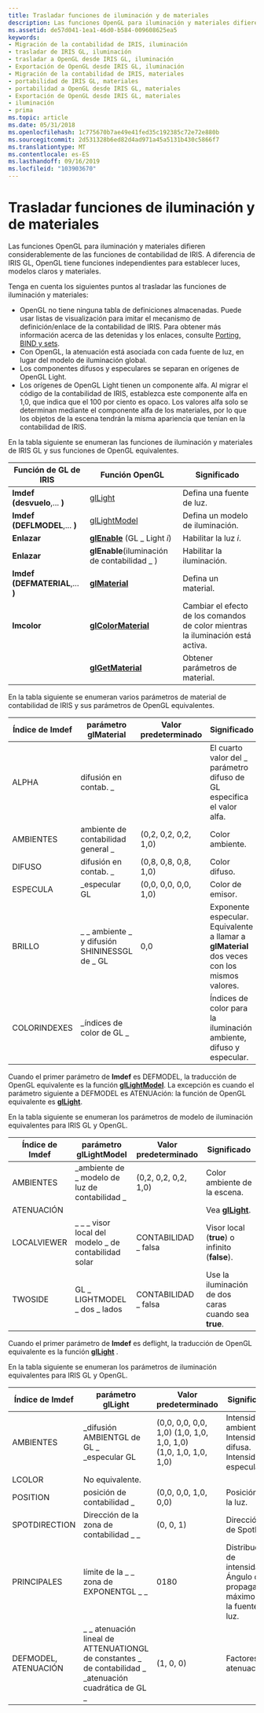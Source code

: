 ```yaml
---
title: Trasladar funciones de iluminación y de materiales
description: Las funciones OpenGL para iluminación y materiales difieren considerablemente de las funciones de contabilidad de IRIS. A diferencia de IRIS GL, OpenGL tiene funciones independientes para establecer luces, modelos claros y materiales.
ms.assetid: de57d041-1ea1-46d0-b584-009608625ea5
keywords:
- Migración de la contabilidad de IRIS, iluminación
- trasladar de IRIS GL, iluminación
- trasladar a OpenGL desde IRIS GL, iluminación
- Exportación de OpenGL desde IRIS GL, iluminación
- Migración de la contabilidad de IRIS, materiales
- portabilidad de IRIS GL, materiales
- portabilidad a OpenGL desde IRIS GL, materiales
- Exportación de OpenGL desde IRIS GL, materiales
- iluminación
- prima
ms.topic: article
ms.date: 05/31/2018
ms.openlocfilehash: 1c775670b7ae49e41fed35c192385c72e72e880b
ms.sourcegitcommit: 2d531328b6ed82d4ad971a45a5131b430c5866f7
ms.translationtype: MT
ms.contentlocale: es-ES
ms.lasthandoff: 09/16/2019
ms.locfileid: "103903670"
---
```

# <a name="porting-lighting-and-materials-functions"></a>Trasladar funciones de iluminación y de materiales

Las funciones OpenGL para iluminación y materiales difieren considerablemente de las funciones de contabilidad de IRIS. A diferencia de IRIS GL, OpenGL tiene funciones independientes para establecer luces, modelos claros y materiales.

Tenga en cuenta los siguientes puntos al trasladar las funciones de iluminación y materiales:

-   OpenGL no tiene ninguna tabla de definiciones almacenadas. Puede usar listas de visualización para imitar el mecanismo de definición/enlace de la contabilidad de IRIS. Para obtener más información acerca de las detenidas y los enlaces, consulte [Porting, BIND y sets](porting-defs--binds--and-sets.md).
-   Con OpenGL, la atenuación está asociada con cada fuente de luz, en lugar del modelo de iluminación global.
-   Los componentes difusos y especulares se separan en orígenes de OpenGL Light.
-   Los orígenes de OpenGL Light tienen un componente alfa. Al migrar el código de la contabilidad de IRIS, establezca este componente alfa en 1,0, que indica que el 100 por ciento es opaco. Los valores alfa solo se determinan mediante el componente alfa de los materiales, por lo que los objetos de la escena tendrán la misma apariencia que tenían en la contabilidad de IRIS.

En la tabla siguiente se enumeran las funciones de iluminación y materiales de IRIS GL y sus funciones de OpenGL equivalentes.



| Función de GL de IRIS                 | Función OpenGL                               | Significado                                                       |
|----------------------------------|-----------------------------------------------|---------------------------------------------------------------|
| **Imdef (desvuelo**,... **)**    | [glLight](gllight-functions.md)              | Defina una fuente de luz.                                        |
| **Imdef (DEFLMODEL**,... **)**   | [glLightModel](gllightmodel-functions.md)    | Defina un modelo de iluminación.                                      |
| **Enlazar**                       | [**glEnable**](glenable.md) (GL \_ Light *i*) | Habilitar la luz *i*.                                             |
| **Enlazar**                       | **glEnable**(iluminación de contabilidad \_ )                  | Habilitar la iluminación.                                              |
| **Imdef (DEFMATERIAL**,... **)** | [**glMaterial**](glmaterial-functions.md)    | Defina un material.                                            |
| **Imcolor**                      | [**glColorMaterial**](glcolormaterial.md)    | Cambiar el efecto de los comandos de color mientras la iluminación está activa. |
|                                  | [**glGetMaterial**](glgetmaterial.md)        | Obtener parámetros de material.                                      |



 

En la tabla siguiente se enumeran varios parámetros de material de contabilidad de IRIS y sus parámetros de OpenGL equivalentes.



| Índice de Imdef  | parámetro glMaterial                              | Valor predeterminado              | Significado                                                                                       |
|--------------|---------------------------------------------------|----------------------|-----------------------------------------------------------------------------------------------|
| ALPHA        | difusión en contab. \_                                       |                      | El cuarto valor del \_ parámetro difuso de GL especifica el valor alfa.                      |
| AMBIENTES      | ambiente de contabilidad general \_                                       | (0,2, 0,2, 0,2, 1,0) | Color ambiente.                                                                                |
| DIFUSO      | difusión en contab. \_                                       | (0,8, 0,8, 0,8, 1,0) | Color difuso.                                                                                |
| ESPECULA     | \_especular GL                                      | (0,0, 0,0, 0,0, 1,0) | Color de emisor.                                                                               |
| BRILLO    | \_ \_ ambiente \_ y difusión SHININESSGL de \_ GL<br/> | 0,0                  | Exponente especular. Equivalente a llamar a **glMaterial** dos veces con los mismos valores.<br/> |
| COLORINDEXES | \_índices de color de GL \_                                |                      | Índices de color para la iluminación ambiente, difuso y especular.                                    |



 

Cuando el primer parámetro de **Imdef** es DEFMODEL, la traducción de OpenGL equivalente es la función [**glLightModel**](gllightmodel-functions.md). La excepción es cuando el parámetro siguiente a DEFMODEL es ATENUAción: la función de OpenGL equivalente es [**glLight**](gllight-functions.md).

En la tabla siguiente se enumeran los parámetros de modelo de iluminación equivalentes para IRIS GL y OpenGL.



| Índice de Imdef | parámetro glLightModel          | Valor predeterminado              | Significado                                          |
|-------------|---------------------------------|----------------------|--------------------------------------------------|
| AMBIENTES     | \_ambiente de \_ modelo de luz de contabilidad \_       | (0,2, 0,2, 0,2, 1,0) | Color ambiente de la escena.                          |
| ATENUACIÓN |                                 |                      | Vea [**glLight**](gllight-functions.md).        |
| LOCALVIEWER | \_ \_ \_ visor local del modelo \_ de contabilidad solar | CONTABILIDAD \_ falsa            | Visor local (**true**) o infinito (**false**). |
| TWOSIDE     | GL \_ LIGHTMODEL \_ dos \_ lados       | CONTABILIDAD \_ falsa            | Use la iluminación de dos caras cuando sea **true**.            |



 

Cuando el primer parámetro de **Imdef** es deflight, la traducción de OpenGL equivalente es la función [**glLight**](gllight-functions.md) .

En la tabla siguiente se enumeran los parámetros de iluminación equivalentes para IRIS GL y OpenGL.



| Índice de Imdef           | parámetro glLight                                                                                 | Valor predeterminado                                                                             | Significado                                                                        |
|-----------------------|---------------------------------------------------------------------------------------------------|-------------------------------------------------------------------------------------|--------------------------------------------------------------------------------|
| AMBIENTES               | \_difusión AMBIENTGL de GL \_<br/> \_especular GL<br/>                                         | (0,0, 0,0, 0,0, 1,0) (1,0, 1,0, 1,0, 1,0)<br/> (1,0, 1,0, 1,0, 1,0)<br/> | Intensidad ambiente. Intensidad difusa.<br/> Intensidad especular.<br/> |
| LCOLOR                | No equivalente.                                                                                    |                                                                                     |                                                                                |
| POSITION              | posición de contabilidad \_                                                                                      | (0,0, 0,0, 1,0, 0,0)                                                                | Posición de la luz.                                                             |
| SPOTDIRECTION         | Dirección de la zona de contabilidad \_ \_                                                                               | (0, 0, 1)                                                                           | Dirección de Spotlight.                                                        |
| PRINCIPALES             | límite de la \_ \_ zona de EXPONENTGL \_ \_<br/>                                                     | 0180<br/>                                                                     | Distribución de intensidad. Ángulo de propagación máximo de la fuente de luz.<br/>        |
| DEFMODEL, ATENUACIÓN | \_ \_ atenuación lineal de ATTENUATIONGL de constantes \_ de contabilidad \_<br/> \_atenuación cuadrática de GL \_<br/> | (1, 0, 0)                                                                           | Factores de atenuación.                                                           |



 

 

 





